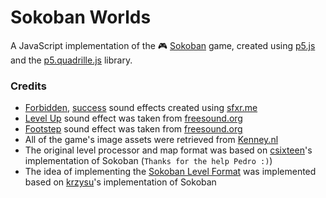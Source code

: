 # Sokoban Worlds
A JavaScript implementation of the 🎮 [Sokoban](https://en.wikipedia.org/wiki/Sokoban) game, created using [p5.js](https://p5js.org/) and the [p5.quadrille.js](https://objetos.github.io/p5.quadrille.js/) library.

###

### Credits
- [Forbidden](./assets/sounds/forbidden.wav), [success](./assets/sounds/success.wav) sound effects created using [sfxr.me](https://sfxr.me/)
- [Level Up](./assets/sounds/levelUp.wav) sound effect was taken from [freesound.org](https://freesound.org/people/EVRetro/sounds/535840/)
- [Footstep](./assets/sounds/levelUp.wav) sound effect was taken from [freesound.org](https://freesound.org/people/EVRetro/sounds/501102/)
- All of the game's image assets were retrieved from [Kenney.nl](https://kenney.nl/assets/sokoban)
- The original level processor and map format was based on [csixteen](https://github.com/csixteen/sokoban)'s implementation of Sokoban (`Thanks for the help Pedro :)`)
- The idea of implementing the [Sokoban Level Format](http://sokobano.de/wiki/index.php?title=Level_format) was implemented based on [krzysu](https://github.com/krzysu/elm-sokoban-player)'s implementation of Sokoban